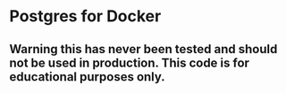 # Postgres for Docker

## Warning this has never been tested and should not be used in production. This code is for educational purposes only.
